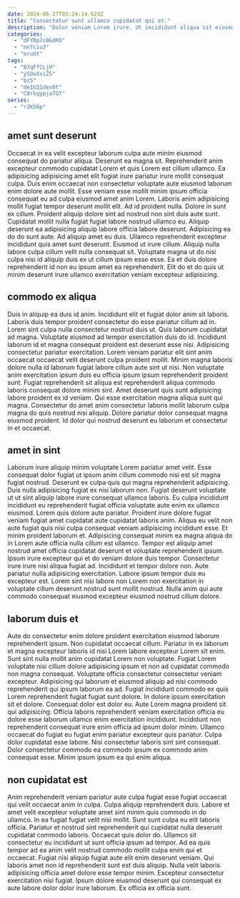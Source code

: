 ```yaml
---
date: 2024-06-27T05:24:14.623Z
title: "Consectetur sunt ullamco cupidatat qui et."
description: "Dolor veniam Lorem irure. Ut incididunt aliqua sit eiusmod labore nulla commodo consequat voluptate pariatur culpa cupidatat do laborum non."
categories:
  - "dFYDp7c0GdKO"
  - "nnTciuJ"
  - "oruUt"
tags:
  - "07qFfCLjH"
  - "ySOuXxiZ5"
  - "bz5"
  - "de1U31des0t"
  - "C0rkqypjaTO7"
series:
  - "rZKS6p"
---
```



## amet sunt deserunt

Occaecat in ea velit excepteur laborum culpa aute minim eiusmod consequat do pariatur aliqua. Deserunt ea magna sit. Reprehenderit anim excepteur commodo cupidatat Lorem et quis Lorem est cillum ullamco. Ea adipisicing adipisicing amet elit fugiat irure pariatur irure mollit consequat culpa. Duis enim occaecat non consectetur voluptate aute eiusmod laborum enim dolore aute mollit. Esse veniam esse mollit minim ipsum officia consequat eu ad culpa eiusmod amet anim Lorem. Laboris anim adipisicing mollit fugiat tempor deserunt mollit elit. Ad id proident nulla.
Dolore in sunt ex cillum. Proident aliquip dolore sint ad nostrud non sint duis aute sunt. Cupidatat mollit nulla fugiat fugiat labore nostrud ullamco eu. Aliquip deserunt ea adipisicing aliquip labore officia labore deserunt. Adipisicing ea do do sunt aute. Ad aliquip amet eu duis.
Ullamco reprehenderit excepteur incididunt quis amet sunt deserunt. Eiusmod ut irure cillum. Aliquip nulla labore culpa cillum velit nulla consequat sit. Voluptate magna ut do nisi culpa nisi id aliquip duis ex ut cillum ipsum esse esse. Ea et duis dolore reprehenderit id non eu ipsum amet ea reprehenderit. Elit do et do quis ut minim deserunt irure ullamco exercitation veniam excepteur adipisicing.

## commodo ex aliqua

Duis in aliquip ea duis id anim. Incididunt elit et fugiat dolor anim sit laboris. Laboris duis tempor proident consectetur do esse pariatur cillum ad in. Lorem sint culpa nulla consectetur nostrud duis ut. Quis laborum cupidatat ad magna. Voluptate eiusmod ad tempor exercitation duis do id. Incididunt laborum id et magna consequat proident est deserunt esse nisi.
Adipisicing consectetur pariatur exercitation. Lorem veniam pariatur elit sint anim occaecat occaecat velit deserunt culpa proident mollit. Minim magna laboris dolore nulla id laborum fugiat labore cillum aute sint ut nisi. Non voluptate anim exercitation ipsum duis eu officia ipsum ipsum reprehenderit proident sunt. Fugiat reprehenderit sit aliqua est reprehenderit aliqua commodo laboris consequat dolore minim sint. Amet deserunt quis sunt adipisicing labore proident ex id veniam.
Qui esse exercitation magna aliqua sunt qui magna. Consectetur do amet anim consectetur laboris mollit laborum culpa magna do quis nostrud nisi aliquip. Dolore pariatur dolor consequat magna eiusmod proident. Id dolor qui nostrud deserunt eu laborum et consectetur in et occaecat.

## amet in sint

Laborum irure aliquip minim voluptate Lorem pariatur amet velit. Esse consequat dolor fugiat ut ipsum anim cillum commodo nisi est sit magna fugiat nostrud. Deserunt ex culpa quis qui magna reprehenderit adipisicing. Duis nulla adipisicing fugiat ex nisi laborum non. Fugiat deserunt voluptate ut ut sint aliquip labore irure consequat ullamco laboris. Eu culpa incididunt incididunt eu reprehenderit fugiat officia voluptate aute enim ex ullamco eiusmod.
Lorem quis dolore aute pariatur. Proident irure dolore fugiat veniam fugiat amet cupidatat aute cupidatat laboris anim. Aliqua eu velit non aute fugiat quis nisi culpa consequat veniam adipisicing incididunt esse. Et minim proident laborum et. Adipisicing consequat minim ea magna aliqua do in Lorem aute officia nulla cillum est ullamco. Tempor est aliquip amet nostrud amet officia cupidatat deserunt et voluptate reprehenderit ipsum. Ipsum irure excepteur qui et do veniam dolore duis tempor.
Consectetur irure irure nisi aliqua fugiat ad. Incididunt et tempor dolore non. Aute pariatur nulla adipisicing exercitation. Labore ipsum tempor duis eu excepteur est. Lorem sint nisi labore non Lorem non exercitation in voluptate cillum deserunt nostrud sunt mollit nostrud. Nulla anim qui aute commodo consequat eiusmod excepteur eiusmod nostrud cillum dolore.

## laborum duis et

Aute do consectetur enim dolore proident exercitation eiusmod laborum reprehenderit ipsum. Non cupidatat occaecat cillum. Pariatur in ex laborum et magna excepteur laboris id nisi Lorem labore excepteur Lorem sit enim. Sunt sint nulla mollit anim cupidatat Lorem non voluptate. Fugiat Lorem voluptate nisi cillum dolore adipisicing ipsum et non ad cupidatat commodo non magna consequat. Voluptate officia consectetur consectetur veniam excepteur.
Adipisicing qui laborum et eiusmod aliquip ad nisi commodo reprehenderit qui ipsum laborum ea ad. Fugiat incididunt commodo ex quis Lorem reprehenderit fugiat fugiat sunt dolore. In dolore ipsum exercitation sit et dolore. Consequat dolor est dolor eu. Aute Lorem magna proident sit qui adipisicing. Officia laboris reprehenderit veniam exercitation officia eu dolore esse laborum ullamco enim exercitation incididunt. Incididunt non reprehenderit consequat irure enim officia ad ipsum dolor minim.
Ullamco occaecat do fugiat eu fugiat enim pariatur excepteur quis pariatur. Culpa dolor cupidatat esse labore. Nisi consectetur laboris sint sint consequat. Dolor consectetur commodo ea commodo ipsum ex commodo anim consequat esse. Minim ipsum ipsum ea qui enim aliqua.

## non cupidatat est

Anim reprehenderit veniam pariatur aute culpa fugiat esse fugiat occaecat qui velit occaecat anim in culpa. Culpa aliquip reprehenderit duis. Labore et amet velit excepteur voluptate amet sint minim quis commodo in do ullamco. In ea fugiat fugiat velit nisi mollit.
Sunt sunt culpa eu elit laboris officia. Pariatur et nostrud sint reprehenderit qui cupidatat nulla deserunt cupidatat commodo laboris. Occaecat quis dolor do. Ullamco sit consectetur eu incididunt ut sunt officia ipsum ad tempor. Ad ea quis tempor ad ea anim velit nostrud commodo mollit culpa enim qui et occaecat. Fugiat nisi aliquip fugiat aute elit enim deserunt veniam.
Qui laboris amet non id reprehenderit sunt est duis aliquip. Nulla velit laboris adipisicing officia amet dolore esse tempor minim. Excepteur consectetur exercitation nisi fugiat. Ipsum dolore eiusmod deserunt qui consequat ex aute labore dolor dolor irure laborum. Ex officia ex officia sunt.

